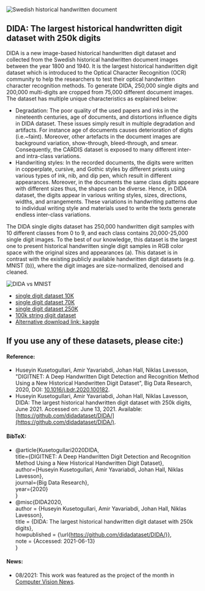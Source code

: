 ![Swedish historical handwritten document](https://ars.els-cdn.com/content/image/1-s2.0-S2214579620300502-gr001.jpg)

## DIDA: The largest historical handwritten digit dataset with 250k digits
DIDA is a new image-based historical handwritten digit dataset and collected from the Swedish historical handwritten document images between the year 1800 and 1940. It is the largest historical handwritten digit dataset which is introduced to the Optical Character Recognition (OCR) community to help the researchers to test their optical handwritten character recognition methods. To generate DIDA, 250,000 single digits and 200,000 multi-digits are cropped from 75,000 different document images. The dataset has multiple unique characteristics as explained below:

* Degradation: The poor quality of the used papers and inks in the nineteenth centuries, age of documents, and distortions influence digits in DIDA dataset. These issues simply result in multiple degradation and artifacts. For instance age of documents causes deterioration of digits (i.e.~faint). Moreover, other artefacts in the document images are background variation, show-through, bleed-through, and smear. Consequently, the CARDIS dataset is exposed to many different inter- and intra-class variations.
* Handwriting styles: In the recorded documents, the digits were written in copperplate, cursive, and Gothic styles by different priests using various types of ink, nib, and dip pen, which result in different appearances. Moreover, in the documents the same class digits appeare with different sizes thus, the shapes can be diverse. Hence, in DIDA dataset, the digits appear in various writing styles, sizes, directions, widths, and arrangements. These variations in handwriting patterns due to individual writing style and materials used to write the texts generate endless inter-class variations.

The DIDA single digits dataset has 250,000 handwritten digit samples with 10 different classes from 0 to 9, and each class contains 20,000-25,000 single digit images. To the best of our knowledge, this dataset is the largest one to present historical handwritten single digit samples in RGB color space with the original sizes and appearances (a). This dataset is in contrast with the existing publicly available handwritten digit datasets (e.g. MNIST (b)), where the digit images are size-normalized, denoised and cleaned.

![DIDA vs MNIST](https://ars.els-cdn.com/content/image/1-s2.0-S2214579620300502-gr004.jpg)

* [single digit dataset 10K](https://drive.google.com/file/d/1d-U-lxIoS5QuPEYPvHA2-Bm4pULsTb06/view?usp=sharing)
* [single digit dataset 70K](https://drive.google.com/file/d/1WOlgL8itWZ0bTelgQcORzltnaFR2vkQy/view?usp=sharing)
* [single digit dataset 250K](https://drive.google.com/file/d/1J-NZFBdxqUQuY2mu3aBexhfiY6WUFlCn/view?ts=60f97e6c) 
* [100k string digit dataset](https://drive.google.com/file/d/1QWfquQQlKonx1WEG9G-Cx-A8j3N91QYY/view?ts=6150be13)
* [Alternative download link: kaggle](https://www.kaggle.com/ayavariabdi/didadataset)

## If you use any of these datasets, please cite:)
#### Reference:

* Huseyin Kusetogullari, Amir Yavariabdi, Johan Hall, Niklas Lavesson, "DIGITNET: A Deep Handwritten Digit Detection and Recognition Method Using a New Historical                  Handwritten Digit Dataset", Big Data Research, 2020, DOI: [10.1016/j.bdr.2020.100182](https://doi.org/10.1016/j.bdr.2020.100182).
* Huseyin Kusetogullari, Amir Yavariabdi, Johan Hall, Niklas Lavesson, DIDA: The largest historical handwritten digit dataset with 250k digits, June 2021. Accessed on: June 13,        2021. Available: [https://github.com/didadataset/DIDA/](https://github.com/didadataset/DIDA/). 

#### BibTeX:
* @article{Kusetogullari2020DIDA,  
           title={DIGITNET: A Deep Handwritten Digit Detection and Recognition Method Using a New Historical Handwritten Digit Dataset},  
           author={Huseyin Kusetogullari, Amir Yavariabdi, Johan Hall, Niklas Lavesson},  
           journal={Big Data Research},  
           year={2020}  
           }
* @misc{DIDA2020,  
       author = {Huseyin Kusetogullari, Amir Yavariabdi, Johan Hall, Niklas Lavesson},    
       title = {DIDA: The largest historical handwritten digit dataset with 250k digits},    
       howpublished = {\url{https://github.com/didadataset/DIDA/}},  
       note = {Accessed: 2021-06-13}  
       }
#### News:
* 08/2021: This work was featured as the project of the month in [Computer Vision News](https://www.rsipvision.com/ComputerVisionNews-2021August/28/).
